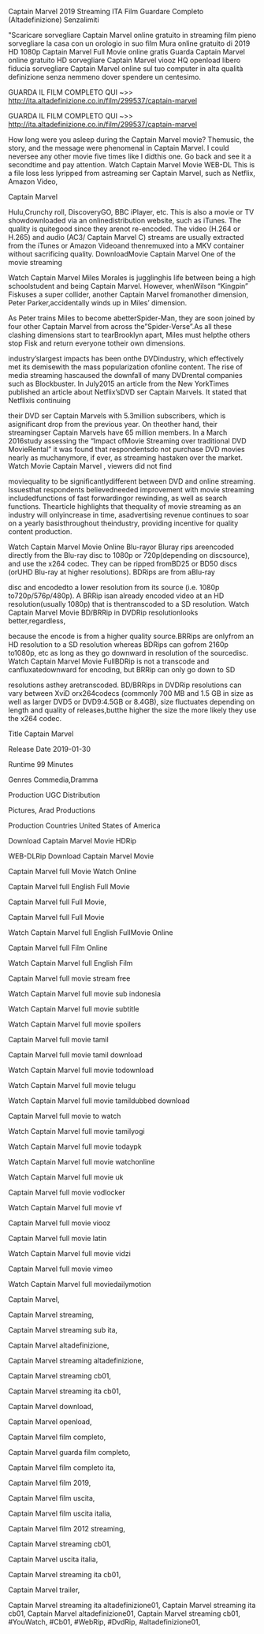 Captain Marvel 2019 Streaming ITA Film Guardare Completo (Altadefinizione) Senzalimiti

"Scaricare sorvegliare Captain Marvel online gratuito in streaming film pieno sorvegliare la casa con un orologio in suo film Mura online gratuito di 2019 HD 1080p Captain Marvel Full Movie online gratis Guarda Captain Marvel online gratuito HD sorvegliare Captain Marvel viooz HQ openload libero fiducia sorvegliare Captain Marvel online sul tuo computer in alta qualità definizione senza nemmeno dover spendere un centesimo.


GUARDA IL FILM COMPLETO QUI ~>> http://ita.altadefinizione.co.in/film/299537/captain-marvel



GUARDA IL FILM COMPLETO QUI ~>> http://ita.altadefinizione.co.in/film/299537/captain-marvel



How long were you asleep during the Captain Marvel movie? Themusic, the story, and the message were phenomenal in Captain Marvel. I could neversee any other movie five times like I didthis one. Go back and see it a secondtime and pay attention. Watch Captain Marvel Movie WEB-DL This is a file loss less lyripped from astreaming ser Captain Marvel, such as Netflix, Amazon Video,


Captain Marvel


Hulu,Crunchy roll, DiscoveryGO, BBC iPlayer, etc. This is also a movie or TV showdownloaded via an onlinedistribution website, such as iTunes. The quality is quitegood since they arenot re-encoded. The video (H.264 or H.265) and audio (AC3/ Captain Marvel C) streams are usually extracted from the iTunes or Amazon Videoand thenremuxed into a MKV container without sacrificing quality. DownloadMovie Captain Marvel One of the movie streaming


Watch Captain Marvel Miles Morales is jugglinghis life between being a high schoolstudent and being Captain Marvel. However, whenWilson “Kingpin” Fiskuses a super collider, another Captain Marvel fromanother dimension, Peter Parker,accidentally winds up in Miles’ dimension.


As Peter trains Miles to become abetterSpider-Man, they are soon joined by four other Captain Marvel from across the”Spider-Verse”.As all these clashing dimensions start to tearBrooklyn apart, Miles must helpthe others stop Fisk and return everyone totheir own dimensions.


industry’slargest impacts has been onthe DVDindustry, which effectively met its demisewith the mass popularization ofonline content. The rise of media streaming hascaused the downfall of many DVDrental companies such as Blockbuster. In July2015 an article from the New YorkTimes published an article about Netflix’sDVD ser Captain Marvels. It stated that Netflixis continuing


their DVD ser Captain Marvels with 5.3million subscribers, which is asignificant drop from the previous year. On theother hand, their streamingser Captain Marvels have 65 million members. In a March 2016study assessing the “Impact ofMovie Streaming over traditional DVD MovieRental” it was found that respondentsdo not purchase DVD movies nearly as muchanymore, if ever, as streaming hastaken over the market. Watch Movie Captain Marvel , viewers did not find


moviequality to be significantlydifferent between DVD and online streaming. Issuesthat respondents believedneeded improvement with movie streaming includedfunctions of fast forwardingor rewinding, as well as search functions. Thearticle highlights that thequality of movie streaming as an industry will onlyincrease in time, asadvertising revenue continues to soar on a yearly basisthroughout theindustry, providing incentive for quality content production.


Watch Captain Marvel Movie Online Blu-rayor Bluray rips areencoded directly from the Blu-ray disc to 1080p or 720p(depending on discsource), and use the x264 codec. They can be ripped fromBD25 or BD50 discs (orUHD Blu-ray at higher resolutions). BDRips are from aBlu-ray


disc and encodedto a lower resolution from its source (i.e. 1080p to720p/576p/480p). A BRRip isan already encoded video at an HD resolution(usually 1080p) that is thentranscoded to a SD resolution. Watch Captain Marvel Movie BD/BRRip in DVDRip resolutionlooks better,regardless,


because the encode is from a higher quality source.BRRips are onlyfrom an HD resolution to a SD resolution whereas BDRips can gofrom 2160p to1080p, etc as long as they go downward in resolution of the sourcedisc. Watch Captain Marvel Movie FullBDRip is not a transcode and canfluxatedownward for encoding, but BRRip can only go down to SD


resolutions asthey aretranscoded. BD/BRRips in DVDRip resolutions can vary between XviD orx264codecs (commonly 700 MB and 1.5 GB in size as well as larger DVD5 or DVD9:4.5GB or 8.4GB), size fluctuates depending on length and quality of releases,butthe higher the size the more likely they use the x264 codec.


Title Captain Marvel


Release Date 2019-01-30


Runtime 99 Minutes


Genres Commedia,Dramma


Production UGC Distribution


Pictures, Arad Productions


Production Countries United States of America


Download Captain Marvel Movie HDRip 

WEB-DLRip Download Captain Marvel Movie 

Captain Marvel full Movie Watch Online 

Captain Marvel full English Full Movie 

Captain Marvel full Full Movie, 

Captain Marvel full Full Movie 

Watch Captain Marvel full English FullMovie Online 

Captain Marvel full Film Online 

Watch Captain Marvel full English Film 

Captain Marvel full movie stream free 

Watch Captain Marvel full movie sub indonesia 

Watch Captain Marvel full movie subtitle 

Watch Captain Marvel full movie spoilers 

Captain Marvel full movie tamil 

Captain Marvel full movie tamil download 

Watch Captain Marvel full movie todownload 

Watch Captain Marvel full movie telugu 

Watch Captain Marvel full movie tamildubbed download 

Captain Marvel full movie to watch 

Watch Captain Marvel full movie tamilyogi 

Watch Captain Marvel full movie todaypk 

Watch Captain Marvel full movie watchonline 

Watch Captain Marvel full movie uk 

Captain Marvel full movie vodlocker 

Watch Captain Marvel full movie vf 

Captain Marvel full movie viooz 

Captain Marvel full movie latin 

Watch Captain Marvel full movie vidzi 

Captain Marvel full movie vimeo 

Watch Captain Marvel full moviedailymotion 

Captain Marvel,

Captain Marvel streaming,

Captain Marvel streaming sub ita,

Captain Marvel altadefinizione,

Captain Marvel streaming altadefinizione,

Captain Marvel streaming cb01,

Captain Marvel streaming ita cb01,

Captain Marvel download,

Captain Marvel openload,

Captain Marvel film completo,

Captain Marvel guarda film completo,

Captain Marvel film completo ita,

Captain Marvel film 2019,

Captain Marvel film uscita,

Captain Marvel film uscita italia,

Captain Marvel film 2012 streaming,

Captain Marvel streaming cb01,

Captain Marvel uscita italia,

Captain Marvel streaming ita cb01,

Captain Marvel trailer,

Captain Marvel streaming ita altadefinizione01,
Captain Marvel streaming ita cb01,
Captain Marvel altadefinizione01,
Captain Marvel streaming cb01,
#YouWatch,
#Cb01,
#WebRip,
#DvdRip,
#altadefinizione01,
